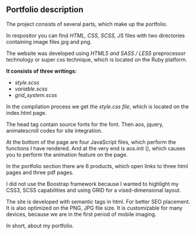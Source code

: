 <h2>Portfolio description</h2>

The project consists of several parts,
which make up the portfolio.

In respositor you can find <em>HTML, CSS, SCSS, JS</em> files
with two directories containing image files jpg and png.

The website was developed using <em>HTML5 and SASS / LESS</em> preprocessor technology
or super css technique, which is located on the Ruby platform.
 
 <strong>It consists of three writings:</strong>
- <em>style.scss</em>
- <em>variable.scss</em>
- <em>grid_system.scss</em>

In the compilation process we get the <em>style.css file</em>,
which is located on the index.html page.

The head tag contain source fonts for the font.
Then aos, jquery, animatescroll codes for site integration.

At the bottom of the page are four JavaScript files,
which perform the functions I have rendered.
And at the very end is aos.init (),
which causes you to perform the animation feature on the page.

In the portfolio section there are 6 products,
which open links to three html pages and three pdf pages.

I did not use the Boostrap framework because I wanted to highlight my CSS3, SCSS capabilities
and using GRID for a vised-dimensional layout.

The site is developed with semantic tags in html.
For better SEO placement. It is also optimized on the PNG, JPG file size.
It is customizable for many devices,
because we are in the first period of mobile imaging.

In short, about my portfolio.
